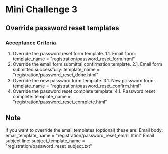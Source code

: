 # Mini Challenge 3

## Override password reset templates

### Acceptance Criteria

1. Override the password reset form template.
1.1. Email form: template_name = "registration/password_reset_form.html"
2. Override the email form submittal confirmation template.
2.1. Email form submitted successfully: template_name = "registration/password_reset_done.html"
3. Override the new password form template.
3.1. New password form: template_name = "registration/password_reset_confirm.html"
4. Override the password reset complete template.
4.1. Password reset complete: template_name = "registration/password_reset_complete.html"

## Note
If you want to override the email templates (optional) these are:
Email body: email_template_name = "registration/password_reset_email.html"
Email subject line: subject_template_name = "registration/password_reset_subject.txt"